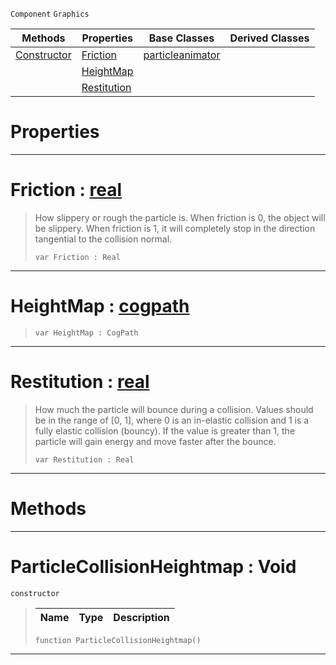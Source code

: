  `Component` `Graphics`



|Methods|Properties|Base Classes|Derived Classes|
|---|---|---|---|
|[ Constructor](https://github.com/PlasmaEngine/PlasmaDocs/blob/master/code_reference/class_reference/particlecollisionheightmap.markdown#particlecollisionheightm)|[ Friction](https://github.com/PlasmaEngine/PlasmaDocs/blob/master/code_reference/class_reference/particlecollisionheightmap.markdown#friction-plasma-engine-doc)|[particleanimator](https://github.com/PlasmaEngine/PlasmaDocs/blob/master/code_reference/class_reference/particleanimator.markdown)| |
| |[ HeightMap](https://github.com/PlasmaEngine/PlasmaDocs/blob/master/code_reference/class_reference/particlecollisionheightmap.markdown#heightmap-plasma-engine-do)| | |
| |[ Restitution](https://github.com/PlasmaEngine/PlasmaDocs/blob/master/code_reference/class_reference/particlecollisionheightmap.markdown#restitution-plasma-engine)| | |


 #  Properties


---  
 #  Friction : [real](https://github.com/PlasmaEngine/PlasmaDocs/blob/master/code_reference/lightning_base_types/real.markdown)

> How slippery or rough the particle is. When friction is 0, the object will be slippery. When friction is 1, it will completely stop in the direction tangential to the collision normal.
> ``` lang=cpp, name=Lightning
> var Friction : Real


---  
 #  HeightMap : [cogpath](https://github.com/PlasmaEngine/PlasmaDocs/blob/master/code_reference/class_reference/cogpath.markdown)

> 
> ``` lang=cpp, name=Lightning
> var HeightMap : CogPath


---  
 #  Restitution : [real](https://github.com/PlasmaEngine/PlasmaDocs/blob/master/code_reference/lightning_base_types/real.markdown)

> How much the particle will bounce during a collision. Values should be in the range of [0, 1], where 0 is an in-elastic collision and 1 is a fully elastic collision (bouncy). If the value is greater than 1, the particle will gain energy and move faster after the bounce.
> ``` lang=cpp, name=Lightning
> var Restitution : Real


---  
 #  Methods


---  
 #  ParticleCollisionHeightmap : Void

 `constructor`

> 
> |Name|Type|Description|
> |---|---|---|
> ``` lang=cpp, name=Lightning
> function ParticleCollisionHeightmap()
> ``` 


---  
 

 